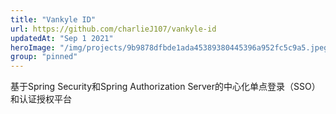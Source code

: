 ```yaml
---
title: "Vankyle ID"
url: https://github.com/charlieJ107/vankyle-id
updatedAt: "Sep 1 2021"
heroImage: "/img/projects/9b9878dfbde1ada45389380445396a952fc5c9a5.jpeg"
group: "pinned"
---
```

基于Spring Security和Spring Authorization Server的中心化单点登录（SSO）和认证授权平台